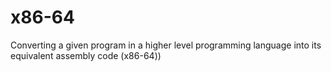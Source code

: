 # x86-64
Converting a given program in a higher level programming language into its equivalent assembly code (x86-64))
